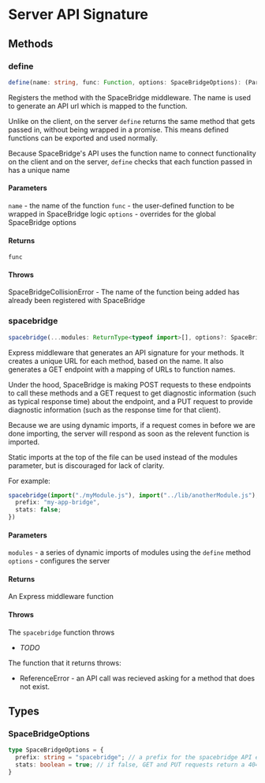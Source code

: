 # Server API Signature

## Methods

### define
```ts
define(name: string, func: Function, options: SpaceBridgeOptions): (Parameters<typeof func>) => Promise<ReturnType<typeof func>>
```
Registers the method with the SpaceBridge middleware. The name is used to generate an API url which is mapped to the function.

Unlike on the client, on the server `define` returns the same method that gets passed in, without being wrapped in a promise. This means defined functions can be exported and used normally.

Because SpaceBridge's API uses the function name to connect functionality on the client and on the server, `define` checks that each function passed in has a unique name

#### Parameters
`name` - the name of the function
`func` - the user-defined function to be wrapped in SpaceBridge logic
`options` - overrides for the global SpaceBridge options

#### Returns
`func`

#### Throws
SpaceBridgeCollisionError - The name of the function being added has already been registered with SpaceBridge

### spacebridge
```ts
spacebridge(...modules: ReturnType<typeof import>[], options?: SpaceBridgeOptions): (req, res, next) => void
```

Express middleware that generates an API signature for your methods. It creates a unique URL for each method, based on the name. It also generates a GET endpoint with a mapping of URLs to function names. 

Under the hood, SpaceBridge is making POST requests to these endpoints to call these methods and a GET request to get diagnostic information (such as typical response time) about the endpoint, and a PUT request to provide diagnostic information (such as the response time for that client).

Because we are using dynamic imports, if a request comes in before we are done importing, the server will respond as soon as the relevent function is imported.

Static imports at the top of the file can be used instead of the modules parameter, but is discouraged for lack of clarity.

For example:
```ts
spacebridge(import("./myModule.js"), import("../lib/anotherModule.js"), {
  prefix: "my-app-bridge",
  stats: false;
})
```

#### Parameters
`modules` - a series of dynamic imports of modules using the `define` method
`options` - configures the server

#### Returns 
An Express middleware function

#### Throws
The `spacebridge` function throws 
* _TODO_

The function that it returns throws:
* ReferenceError - an API call was recieved asking for a method that does not exist.

## Types

### SpaceBridgeOptions
```ts
type SpaceBridgeOptions = {
  prefix: string = "spacebridge"; // a prefix for the spacebridge API endpoints
  stats: boolean = true; // if false, GET and PUT requests return a 404
}
```